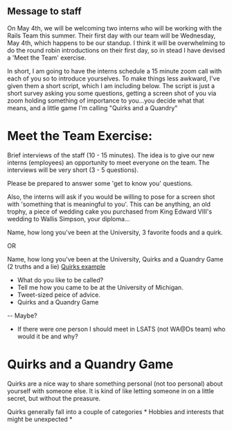 ## Message to staff

On May 4th, we will be welcoming two interns who will be working with the Rails Team this summer. Their first day with our team will be Wednesday, May 4th, which happens to be our standup. I think it will be overwhelming to do the round robin introductions on their first day, so in stead I have devised a 'Meet the Team' exercise.

In short, I am going to have the interns schedule a 15 minute zoom call with each of you so to introduce yourselves. To make things less awkward, I've given them a short script, which I am including below. The script is just a short survey asking you some questions, getting a screen shot of you via zoom holding something of importance to you...you decide what that means, and a little game I'm calling "Quirks and a Quandry"

# Meet the Team Exercise: 

Brief interviews of the staff (10 - 15 minutes). The idea is to give our new interns (employees) an opportunity to meet everyone on the team. The interviews will be very short (3 - 5 questions).

Please be prepared to answer some 'get to know you' questions. 

Also, the interns will ask if you would be willing to pose for a screen shot with 'something that is meaningful to you'. This can be anything, an old trophy, a piece of wedding cake you purchased from King Edward VIII's wedding to Wallis Simpson, your diploma...

Name, how long you've been at the University, 3 favorite foods and a quirk. 

OR

Name, how long you've been at the University, Quirks and a Quandry Game (2 truths and a lie) 
[Quirks example](http://dragon.sleepdeprived.ca/games/icebreaker/icebreaker_16.htm)

* What do you like to be called?
* Tell me how you came to be at the University of Michigan.
* Tweet-sized peice of advice.
* Quirks and a Quandry Game

-- Maybe?
* If there were one person I should meet in LSATS (not WA@Ds team) who would it be and why?


# Quirks and a Quandry Game

Quirks are a nice way to share something personal (not too personal) about yourself with someone else. It is kind of like letting someone in on a little secret, but without the preasure. 

Quirks generally fall into a couple of categories
  * Hobbies and interests that might be unexpected
  * 



